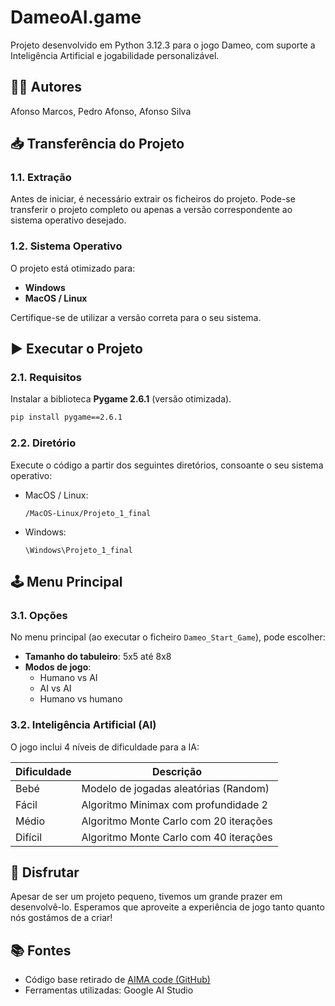 # DameoAI.game
Projeto desenvolvido em Python 3.12.3 para o jogo Dameo, com suporte a Inteligência Artificial e jogabilidade personalizável.

## 👨‍💻 Autores

Afonso Marcos, Pedro Afonso, Afonso Silva 

## 📥 Transferência do Projeto

### 1.1. Extração

Antes de iniciar, é necessário extrair os ficheiros do projeto. Pode-se transferir o projeto completo ou apenas a versão correspondente ao sistema operativo desejado.

### 1.2. Sistema Operativo

O projeto está otimizado para:
- **Windows**
- **MacOS / Linux**

Certifique-se de utilizar a versão correta para o seu sistema.

## ▶️ Executar o Projeto

### 2.1. Requisitos

Instalar a biblioteca **Pygame 2.6.1** (versão otimizada).

```bash
pip install pygame==2.6.1
```

### 2.2. Diretório

Execute o código a partir dos seguintes diretórios, consoante o seu sistema operativo:

- MacOS / Linux:
  ```
  /MacOS-Linux/Projeto_1_final
  ```

- Windows:
  ```
  \Windows\Projeto_1_final
  ```

## 🕹 Menu Principal

### 3.1. Opções

No menu principal (ao executar o ficheiro `Dameo_Start_Game`), pode escolher:
- **Tamanho do tabuleiro**: 5x5 até 8x8
- **Modos de jogo**:
  - Humano vs AI
  - AI vs AI
  - Humano vs humano

### 3.2. Inteligência Artificial (AI)

O jogo inclui 4 níveis de dificuldade para a IA:

| Dificuldade | Descrição |
|-------------|-----------|
| Bebé        | Modelo de jogadas aleatórias (Random) |
| Fácil       | Algoritmo Minimax com profundidade 2 |
| Médio       | Algoritmo Monte Carlo com 20 iterações |
| Difícil     | Algoritmo Monte Carlo com 40 iterações |

## 🎉 Disfrutar

Apesar de ser um projeto pequeno, tivemos um grande prazer em desenvolvê-lo. Esperamos que aproveite a experiência de jogo tanto quanto nós gostámos de a criar!

## 📚 Fontes

- Código base retirado de [AIMA code (GitHub)](https://github.com/aimacode)
- Ferramentas utilizadas: Google AI Studio
